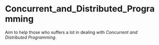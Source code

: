 # Concurrent_and_Distributed_Programming

Aim to help those who suffers a lot in dealing with *Concurrent and Distributed Programming*.
